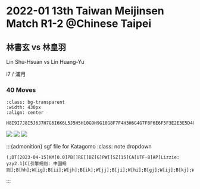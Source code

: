 # 2022-01 13th Taiwan Meijinsen Match R1-2 @Chinese Taipei

## 林書玄 vs 林皇羽

Lin Shu-Hsuan vs Lin Huang-Yu

i7 / 浦月

### 40 Moves


```{image} ../_static/2462/101870-40.png
:class: bg-transparent
:width: 430px
:align: center
```

```none
H8I9I7J8I5J6J7H7G6I6K6L5J5H5H10G9H9G10G8F7F4H3H6G4G7F8F6E6F5F3E2E3E5D4G3D6H2I1F2G2
```

[![](https://img.shields.io/badge/Renju-Net-blue)](https://www.renju.net/tournament/2462/game/101870/) [![](https://img.shields.io/badge/Gomocalc-AI-yellow)](https://gomocalc.com/#/) [![](https://img.shields.io/badge/RenjuNote-Solver-lightgrey)](https://renju-note.com/#g:H8I9I7J8I5J6J7H7G6I6K6L5J5H5H10G9H9G10G8F7F4H3H6G4G7F8F6E6F5F3E2E3E5D4G3D6H2I1F2G2,c:40)

:::{admonition} sgf file for Katagomo
:class: note dropdown

```none
(;DT[2023-04-15]KM[0.0]PB[]RE[]DZ[G]PW[]SZ[15]CA[UTF-8]AP[Lizzie: yzy2.1]C[引擎规则: 中国规则];B[hh];W[ig];B[ii];W[jh];B[ik];W[jj];B[ji];W[hi];B[gj];W[ij];B[kj];W[lk];B[jk];W[hk];B[hf];W[gg];B[hg];W[gf];B[gh];W[fi];B[fl];W[hm];B[hj];W[gl];B[gi];W[fh];B[fj];W[ej];B[fk];W[fm];B[en];W[em];B[ek];W[dl];B[gm];W[dj];B[hn];W[io];B[fn];W[gn])
```
:::
